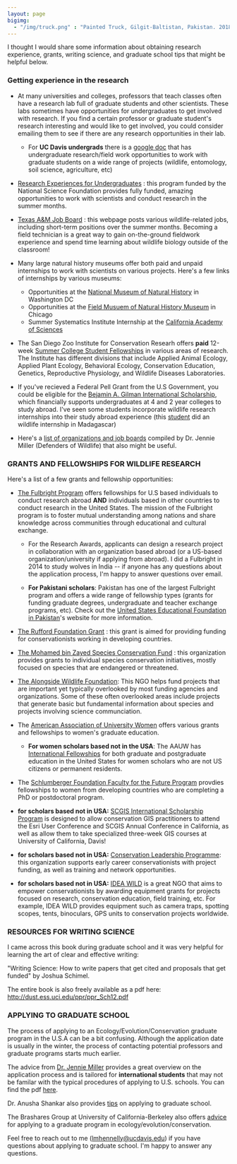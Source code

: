 ```yaml
---
layout: page
bigimg:
  - "/img/truck.png" : "Painted Truck, Gilgit-Baltistan, Pakistan. 2018"
--- 
```


I thought I would share some information about obtaining research experience, grants, writing science, and graduate school tips that might be helpful below.

### Getting experience in the research

- At many universities and colleges, professors that teach classes often have a research lab full of graduate students and other scientists. These labs sometimes have opportunities for undergraduates to get involved with research. If you find a certain professor or graduate student's research interesting and would like to get involved, you could consider emailing them to see if there are any research opportunities in their lab.   

  - For **UC Davis undergrads** there is a [google doc](https://docs.google.com/spreadsheets/d/1MHCjRO2b5UuEVCsVbjdYFLEaBaaQWgfGkgpIbLKZCGA/edit#gid=1321035399) that has undergraduate research/field work opportunities to work with graduate students on a wide range of projects (wildlife, entomology, soil science, agriculture, etc)

- [Research Experiences for Undergraduates](https://www.nsf.gov/crssprgm/reu/list_result.jsp?unitid=5047) : this program funded by the National Science Foundation provides fully funded, amazing opportunities to work with scientists and conduct research in the summer months. 

- [Texas A&M Job Board](https://wfscjobs.tamu.edu/job-board/) : this webpage posts various wildlife-related jobs, including short-term positions over the summer months. Becoming a field technician is a great way to gain on-the-ground fieldwork experience and spend time learning about wildlife biology outside of the classroom! 

- Many large natural history museums offer both paid and unpaid internships to work with scientists on various projects. Here's a few links of internships by various museums: 

  - Opportunities at the [National Museum of Natural History](https://www.smithsonianofi.com/internship-opportunities/) in Washington DC
  - Opportunities at the [Field Musuem of Natural History Museum](https://www.fieldmuseum.org/about/careers/internships) in Chicago
  - Summer Systematics Institute Internship at the [California Academy of Sciences](https://www.calacademy.org/summer-systematics-institute)

- The San Diego Zoo Institute for Conservation Researh offers **paid** 12-week [Summer College Student Fellowships](https://zoo.sandiegozoo.org/jobs/internships) in various areas of research. The Institute has different divisions that include Applied Animal Ecology, Applied Plant Ecology, Behavioral Ecology, Conservation Education, Genetics, Reproductive Physiology, and Wildlife Diseases Laboratories.

- If you've recieved a Federal Pell Grant from the U.S Government, you could be eligible for the [Bejamin A. Gilman International Scholarship](https://www.gilmanscholarship.org/program/eligibility/), which financially supports undergraduates at 4 and 2 year colleges to study abroad. I've seen some students incorporate wildlife research internships into their study abroad experience (this [student](https://www.gilmanscholarship.org/2019/02/18/gilman-scholars-independent-study-in-madagascar/) did an wildlife internship in Madagascar)

- Here's a [list of organizations and job boards](https://www.jennie-miller.com/uploads/5/8/7/0/5870991/conservation_career_resources.pdf) compiled by Dr. Jennie Miller (Defenders of Wildlife) that also might be useful. 

### GRANTS AND FELLOWSHIPS FOR WILDLIFE RESEARCH  

Here's a list of a few grants and fellowship opportunities:

- [The Fulbright Program](https://us.fulbrightonline.org/) offers fellowships for U.S based individuals to conduct research abroad **AND** individuals based in other countries to conduct research in the United States. The mission of the Fulbright program is to foster mutual understanding among nations and share knowledge across communities through educational and cultural exchange.

  - For the Research Awards, applicants can design a research project in collaboration with an organization based abroad (or a US-based organization/university if applying from abroad). I did a Fulbright in 2014 to study wolves in India -- if anyone has any questions about the application process, I'm happy to answer questions over email. 
  
  - **For Pakistani scholars**: Pakistan has one of the largest Fulbright program and offers a wide range of fellowship types (grants for funding graduate degrees, undergraduate and teacher exchange programs, etc). Check out the [United States Educational Foundation in Pakistan](https://www.usefpakistan.org/ProgramsHome.cfm?Tab=Programs)'s website for more information. 

- [The Rufford Foundation Grant](https://www.rufford.org/rsg/) : this grant is aimed for providing funding for conservationists working in developing countries. 

- [The Mohamed bin Zayed Species Conservation Fund](https://www.speciesconservation.org/) : this organization provides grants to individual species conservation initiatives, mostly focused on species that are endangered or threatened.

- [The Alongside Wildlife Foundation](https://alongsidewildlifefoundation.org/): This NGO helps fund projects that are important yet typically overlooked by most funding agencies and organizations. Some of these often overlooked areas include projects that generate basic but fundamental information about species and projects involving science communciation. 

- The [American Association of University Women](https://www.aauw.org/resources/programs/fellowships-grants/) offers various grants and fellowships to women's graduate education. 
   - **For women scholars based not in the USA**: The AAUW has [International Fellowships](https://www.aauw.org/resources/programs/fellowships-grants/current-opportunities/international/) for both graduate and postgraduate education in the United States for women scholars who are not US citizens or permanent residents. 
   
- The [Schlumberger Foundation Faculty for the Future Program](https://www.fftf.slb.com/) provdies fellowships to women from developing countries who are completing a PhD or postdoctoral program. 
   
- **for scholars based not in USA:** [SCGIS International Scholarship Program](https://www.scgis.org/content/training/international-scholarship-program) is designed to allow conservation GIS practitioners to attend the Esri User Conference and SCGIS Annual Conference in California, as well as allow them to take specialized three-week GIS courses at University of California, Davis!

- **for scholars based not in USA:** [Conservation Leadership Programme](http://www.conservationleadershipprogramme.org/): this organization supports early career conservationists with project funding, as well as training and network opportunities. 

- **for scholars based not in USA:** [IDEA WILD](http://www.ideawild.org/) is a great NGO that aims to empower conservationists by awarding equipment grants for projects focused on research, conservation education, field training, etc. For example, IDEA WILD provides equipment such as camera traps, spotting scopes, tents, binoculars, GPS units to conservation projects worldwide. 


### RESOURCES FOR WRITING SCIENCE 

I came across this book during graduate school and it was very helpful for learning the art of clear and effective writing:

"Writing Science: How to write papers that get cited and proposals that get funded" by Joshua Schimel. 

The entire book is also freely available as a pdf here: http://dust.ess.uci.edu/ppr/ppr_Sch12.pdf

### APPLYING TO GRADUATE SCHOOL

The process of applying to an Ecology/Evolution/Conservation graduate program in the U.S.A can be a bit confusing. Although the application date is usually in the winter, the process of contacting potential professors and graduate programs starts much earlier.  

The advice from [Dr. Jennie Miller](https://www.jennie-miller.com/) provides a great overview on the application process and is tailored for **international students** that may not be familar with the typical procedures of applying to U.S. schools. You can find the pdf [here](http://www.jennie-miller.com/uploads/5/8/7/0/5870991/jennies_tips_on_how_to_apply_to_grad_school.pdf). 

Dr. Anusha Shankar also provides [tips](http://anushashankar.weebly.com/grad-school-advice.html) on applying to graduate school. 

The Brashares Group at University of California-Berkeley also offers [advice](https://nature.berkeley.edu/BrasharesGroup/advice/) for applying to a graduate program in ecology/evolution/conservation.  

Feel free to reach out to me (lmhennelly@ucdavis.edu) if you have questions about applying to graduate school. I'm happy to answer any questions. 









